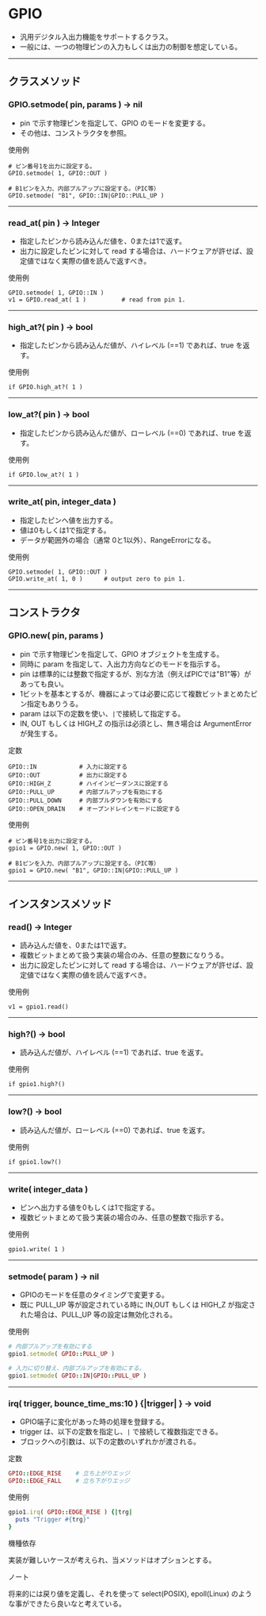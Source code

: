 # GPIO

- 汎用デジタル入出力機能をサポートするクラス。
- 一般には、一つの物理ピンの入力もしくは出力の制御を想定している。

---

## クラスメソッド


### GPIO.setmode( pin, params ) -> nil

- pin で示す物理ピンを指定して、GPIO のモードを変更する。
- その他は、コンストラクタを参照。

使用例

```
# ピン番号1を出力に設定する。
GPIO.setmode( 1, GPIO::OUT )

# B1ピンを入力、内部プルアップに設定する。（PIC等）
GPIO.setmode( "B1", GPIO::IN|GPIO::PULL_UP )
```

---

### read_at( pin ) -> Integer

- 指定したピンから読み込んだ値を、0または1で返す。
- 出力に設定したピンに対して read する場合は、ハードウェアが許せば、設定値ではなく実際の値を読んで返すべき。

使用例

```
GPIO.setmode( 1, GPIO::IN )
v1 = GPIO.read_at( 1 )          # read from pin 1.
```

---

### high_at?( pin ) -> bool

- 指定したピンから読み込んだ値が、ハイレベル (==1) であれば、true を返す。

使用例

```
if GPIO.high_at?( 1 )
```

---

### low_at?( pin ) -> bool

- 指定したピンから読み込んだ値が、ローレベル (==0) であれば、true を返す。

使用例

```
if GPIO.low_at?( 1 )
```

---

### write_at( pin, integer_data )

- 指定したピンへ値を出力する。
- 値は0もしくは1で指定する。
- データが範囲外の場合（通常 0と1以外）、RangeErrorになる。

使用例

```
GPIO.setmode( 1, GPIO::OUT )
GPIO.write_at( 1, 0 )      # output zero to pin 1.
```

---

## コンストラクタ


### GPIO.new( pin, params )

- pin で示す物理ピンを指定して、GPIO オブジェクトを生成する。
- 同時に param を指定して、入出力方向などのモードを指示する。
- pin は標準的には整数で指定するが、別な方法（例えばPICでは"B1"等）があっても良い。
- 1ビットを基本とするが、機器によっては必要に応じて複数ビットまとめたピン指定もありうる。
- param は以下の定数を使い、`|`で接続して指定する。
- IN, OUT もしくは HIGH_Z の指示は必須とし、無き場合は ArgumentError が発生する。

定数

```
GPIO::IN            # 入力に設定する
GPIO::OUT           # 出力に設定する
GPIO::HIGH_Z        # ハイインピーダンスに設定する
GPIO::PULL_UP       # 内部プルアップを有効にする
GPIO::PULL_DOWN     # 内部プルダウンを有効にする
GPIO::OPEN_DRAIN    # オープンドレインモードに設定する
```

使用例

```
# ピン番号1を出力に設定する。
gpio1 = GPIO.new( 1, GPIO::OUT )

# B1ピンを入力、内部プルアップに設定する。（PIC等）
gpio1 = GPIO.new( "B1", GPIO::IN|GPIO::PULL_UP )
```

---

## インスタンスメソッド


### read() -> Integer

- 読み込んだ値を、0または1で返す。
- 複数ビットまとめて扱う実装の場合のみ、任意の整数になりうる。
- 出力に設定したピンに対して read する場合は、ハードウェアが許せば、設定値ではなく実際の値を読んで返すべき。

使用例

```
v1 = gpio1.read()
```

---

### high?() -> bool

- 読み込んだ値が、ハイレベル (==1) であれば、true を返す。

使用例

```
if gpio1.high?()
```

---

### low?() -> bool

- 読み込んだ値が、ローレベル (==0) であれば、true を返す。

使用例

```
if gpio1.low?()
```

---

### write( integer_data )

- ピンへ出力する値を0もしくは1で指定する。
- 複数ビットまとめて扱う実装の場合のみ、任意の整数で指示する。

使用例

```
gpio1.write( 1 )
```

---

### setmode( param ) -> nil

- GPIOのモードを任意のタイミングで変更する。
- 既に PULL_UP 等が設定されている時に IN,OUT もしくは HIGH_Z が指定された場合は、PULL_UP 等の設定は無効化される。

使用例

```ruby
# 内部プルアップを有効にする
gpio1.setmode( GPIO::PULL_UP )

# 入力に切り替え、内部プルアップを有効にする。
gpio1.setmode( GPIO::IN|GPIO::PULL_UP )
```

---

### irq( trigger, bounce_time_ms:10 ) {|trigger| } -> void

- GPIO端子に変化があった時の処理を登録する。
- trigger は、以下の定数を指定し、`|` で接続して複数指定できる。
- ブロックへの引数は、以下の定数のいずれかが渡される。

定数
```ruby
GPIO::EDGE_RISE    # 立ち上がりエッジ
GPIO::EDGE_FALL    # 立ち下がりエッジ
```

使用例
```ruby
gpio1.irq( GPIO::EDGE_RISE ) {|trg|
  puts "Trigger #{trg}"
}
```

機種依存

実装が難しいケースが考えられ、当メソッドはオプションとする。


ノート

将来的には戻り値を定義し、それを使って select(POSIX), epoll(Linux) のような事ができたら良いなと考えている。
